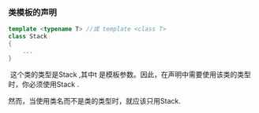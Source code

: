 ### 类模板的声明

```C++
template <typename T> //或 template <class T>
class Stack
{
    ...
}
```

​                            这个类的类型是Stack <T> ,其中t 是模板参数。因此，在声明中需要使用该类的类型时，你必须使用Stack<T> .

然而，当使用类名而不是类的类型时，就应该只用Stack.

